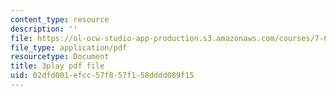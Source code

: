 ```yaml
---
content_type: resource
description: ''
file: https://ol-ocw-studio-app-production.s3.amazonaws.com/courses/7-014-introductory-biology-spring-2005/02dfd001efcc57f857f158dddd089f15_vES9nISxtjk.pdf
file_type: application/pdf
resourcetype: Document
title: 3play pdf file
uid: 02dfd001-efcc-57f8-57f1-58dddd089f15
---
```

